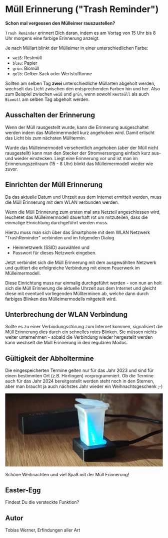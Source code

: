 # Müll Erinnerung ("Trash Reminder")

**Schon mal vergessen den Mülleimer rauszustellen?**

`Trash Reminder` erinnert Dich daran, indem es am Vortag von 15 Uhr bis 8 Uhr morgens eine farbige Erinnerung anzeigt.

Je nach Müllart blinkt der Mülleimer in einer unterschiedlichen Farbe:
- `weiß`: Restmüll
- `blau`: Papier
- `grün`: Biomüll
- `gelb`: Gelber Sack oder Wertstofftonne

Sollten am selben Tag **zwei** unterschiedliche Müllarten abgeholt werden, wechselt das Licht zwischen den entsprechenden Farben hin und her. Also zum Beispiel zwischen `weiß` und `grün`, wenn sowohl `Restmüll` als auch `Biomüll` am selben Tag abgeholt werden.

## Ausschalten der Erinnerung
Wenn der Müll rausgestellt wurde, kann die Erinnerung ausgeschaltet werden indem das Mülleimermodell kurz angehoben wird. Damit erlischt das Licht bis zum nächsten Mülltermin.

Wurde das Mülleimermodell versehentlich angehoben (aber der Müll nicht rausgestellt) kann man den Stecker der Stromversorgung einfach kurz aus- und wieder einstecken. Liegt eine Erinnerung vor und ist man im Erinnerungszeitraum (15 - 8 Uhr) blinkt das Mülleimermodell wieder wie zuvor.  

## Einrichten der Müll Erinnerung
Da das aktuelle Datum und Uhrzeit aus dem Internet ermittelt werden, muss die Müll Erinnerung mit dem WLAN verbunden werden.

Wenn die Müll Erinnerung zum ersten mal ans Netzteil angeschlossen wird, leuchetet das Mülleimermodell dauerhaft rot um mitzuteilen, dass die einmalige Einrichtung durchgeführt werden muss.

Hierzu muss man sich über das Smartphone mit dem WLAN Netzwerk "TrashReminder" verbinden und im folgenden Dialog
- Heimnetzwerk (SSID) auswählen und
- Passwort für dieses Netzwerk eingeben.

Jetzt verbindet sich die Müll Erinnerung mit dem ausgewählten Netzwerk und quittiert die erfolgreiche Verbindung mit einem Feuerwerk im Mülleimermodell.

Diese Einrichtung muss nur einmalig durchgeführt werden - von nun an holt sich die Müll Erinnerung die aktuelle Uhrzeit aus dem Internet und gleicht diese mit eventuell vorliegenden Müllterminen ab, welche dann durch farbiges Blinken des Mülleimermodells mitgeteilt wird.

## Unterbrechung der WLAN Verbindung
Sollte es zu einer Verbindungsstörung zum Internet kommen, signalisiert die Müll Erinnerung dies durch ein schnelles rotes Blinken. Sie müssen nichts weiter unternehmen - sobald die Verbindung wieder hergestellt werden kann wechselt die Müll Erinnerung in den regulären Modus.

## Gültigkeit der Abholtermine
Die eingespeicherten Termine gelten nur für das Jahr 2023 und sind für einen bestimmten Ort (z.B. Hirrlingen) vorprogrammiert.
Ob die Termine auch für das Jahr 2024 bereitgestellt werden steht noch in den Sternen, aber man braucht ja auch nächstes Jahr wieder ein Weihnachtsgeschenk ;-)

![bild](./pictures/TrashReminder.jpg)

Schöne Weihnachten und viel Spaß mit der Müll Erinnerung!

## Easter-Egg
Findest Du die versteckte Funktion?

## Autor

Tobias Werner, Erfindungen aller Art
